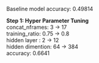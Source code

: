 <p>
  Baseline model accuracy: 0.49814
</p>

<p>
  <b>Step 1: Hyper Parameter Tuning</b><br />
concat_nframes: 3 -> 17<br />
  training_ratio: 0.75 -> 0.8<br />
hidden layer : 2 -> 12<br />
hidden dimention: 64 -> 384<br />
accuracy: 0.6641
</p>


